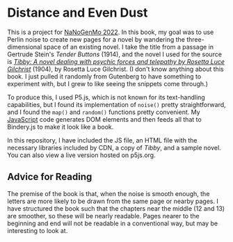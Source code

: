 # Distance and Even Dust
This is a project for [NaNoGenMo 2022](https://github.com/nanogenmo/2022). In this book, my goal was to use Perlin noise to create new pages for a novel by wandering the three-dimensional space of an existing novel. I take the title from a passage in Gertrude Stein's *Tender Buttons* (1914), and the novel I used for the source is *[Tibby: A novel dealing with psychic forces and telepathy by Rosetta Luce Gilchrist](https://www.gutenberg.org/ebooks/69307)* (1904), by Rosetta Luce Gilchrist. (I don't know anything about this book. I just pulled it randomly from Gutenberg to have something to experiment with, but I grew to like seeing the snippets come through.)

To produce this, I used P5.js, which is not known for its text-handling capabilities, but I found its implementation of `noise()` pretty straightforward, and I found the `map()` and `random()` functions pretty convenient. My [JavaScript](sketch.js) code generates DOM elements and then feeds all that to Bindery.js to make it look like a book.

In this repository, I have included the JS file, an HTML file with the necessary libraries included by CDN, a copy of *Tibby*, and a sample novel. You can also view a live version hosted on p5js.org. 

## Advice for Reading
The premise of the book is that, when the noise is smooth enough, the letters are more likely to be drawn from the same page or nearby pages. I have structured the book such that the chapters near the middle (12 and 13) are smoother, so these will be nearly readable. Pages nearer to the beginning and end will not be readable in a conventional way, but may be interesting to look at.


